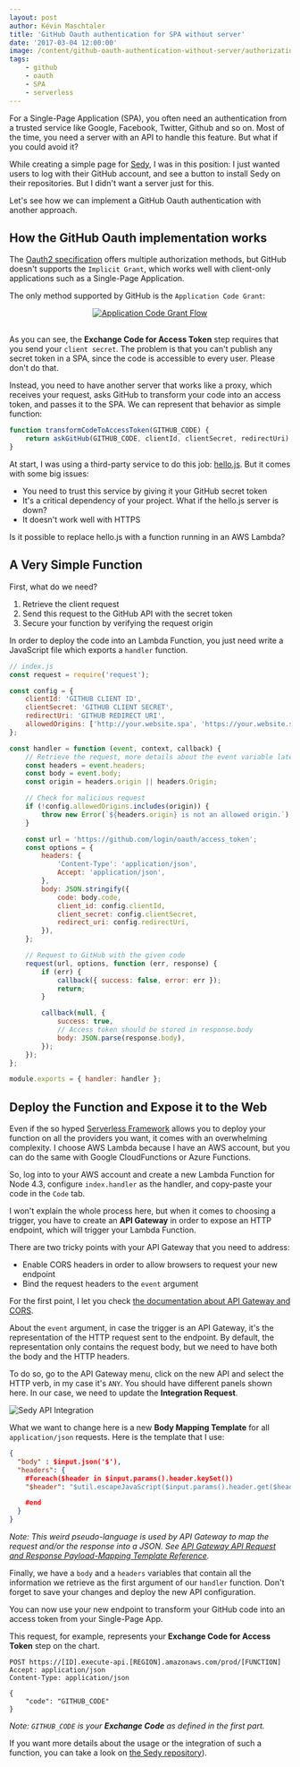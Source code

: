 ```yaml
---
layout: post
author: Kévin Maschtaler
title: 'GitHub Oauth authentication for SPA without server'
date: '2017-03-04 12:00:00'
image: /content/github-oauth-authentication-without-server/authorization_code_grant.png
tags:
    - github
    - oauth
    - SPA
    - serverless
---
```


For a Single-Page Application (SPA), you often need an authentication from a trusted service like Google, Facebook, Twitter, Github and so on.
Most of the time, you need a server with an API to handle this feature. But what if you could avoid it?

While creating a simple page for [Sedy](https://marmelab.com/sedy/), I was in this position: I just wanted users to log with their GitHub account, and see a button to install Sedy on their repositories. But I didn't want a server just for this.

Let's see how we can implement a GitHub Oauth authentication with another approach.

## How the GitHub Oauth implementation works

The [Oauth2 specification](https://oauth.net/2/) offers multiple authorization methods, but GitHub doesn't supports the `Implicit Grant`, which works well with client-only applications such as a Single-Page Application.

The only method supported by GitHub is the `Application Code Grant`:

<center style="padding-bottom: 1rem;">
	<a href="http://www.bubblecode.net/fr/2016/01/22/comprendre-oauth2/">
		<img alt="Application Code Grant Flow" src="/content/github-oauth-authentication-without-server/authorization_code_grant.png" />
	</a>
</center>

As you can see, the **Exchange Code for Access Token** step requires that you send your `client secret`. The problem is that you can't publish any secret token in a SPA, since the code is accessible to every user. Please don't do that.

Instead, you need to have another server that works like a proxy, which receives your request, asks GitHub to transform your code into an access token, and passes it to the SPA. We can represent that behavior as simple function:

```js
function transformCodeToAccessToken(GITHUB_CODE) {
    return askGitHub(GITHUB_CODE, clientId, clientSecret, redirectUri);
}
```

At start, I was using a third-party service to do this job: [hello.js](https://adodson.com/hello.js/). But it comes with some big issues:

-   You need to trust this service by giving it your GitHub secret token
-   It's a critical dependency of your project. What if the hello.js server is down?
-   It doesn't work well with HTTPS

Is it possible to replace hello.js with a function running in an AWS Lambda?

## A Very Simple Function

First, what do we need?

1. Retrieve the client request
2. Send this request to the GitHub API with the secret token
3. Secure your function by verifying the request origin

In order to deploy the code into an Lambda Function, you just need write a JavaScript file which exports a `handler` function.

```js
// index.js
const request = require('request');

const config = {
    clientId: 'GITHUB CLIENT ID',
    clientSecret: 'GITHUB CLIENT SECRET',
    redirectUri: 'GITHUB REDIRECT URI',
    allowedOrigins: ['http://your.website.spa', 'https://your.website.spa'],
};

const handler = function (event, context, callback) {
    // Retrieve the request, more details about the event variable later
    const headers = event.headers;
    const body = event.body;
    const origin = headers.origin || headers.Origin;

    // Check for malicious request
    if (!config.allowedOrigins.includes(origin)) {
        throw new Error(`${headers.origin} is not an allowed origin.`);
    }

    const url = 'https://github.com/login/oauth/access_token';
    const options = {
        headers: {
            'Content-Type': 'application/json',
            Accept: 'application/json',
        },
        body: JSON.stringify({
            code: body.code,
            client_id: config.clientId,
            client_secret: config.clientSecret,
            redirect_uri: config.redirectUri,
        }),
    };

    // Request to GitHub with the given code
    request(url, options, function (err, response) {
        if (err) {
            callback({ success: false, error: err });
            return;
        }

        callback(null, {
            success: true,
            // Access token should be stored in response.body
            body: JSON.parse(response.body),
        });
    });
};

module.exports = { handler: handler };
```

## Deploy the Function and Expose it to the Web

Even if the so hyped [Serverless Framework](https://github.com/serverless/serverless) allows you to deploy your function on all the providers you want, it comes with an overwhelming complexity. I choose AWS Lambda because I have an AWS account, but you can do the same with Google CloudFunctions or Azure Functions.

So, log into to your AWS account and create a new Lambda Function for Node 4.3, configure `index.handler` as the handler, and copy-paste your code in the `Code` tab.

I won't explain the whole process here, but when it comes to choosing a trigger, you have to create an **API Gateway** in order to expose an HTTP endpoint, which will trigger your Lambda Function.

There are two tricky points with your API Gateway that you need to address:

-   Enable CORS headers in order to allow browsers to request your new endpoint
-   Bind the request headers to the `event` argument

For the first point, I let you check [the documentation about API Gateway and CORS](https://github.com/serverless/serverless).

About the `event` argument, in case the trigger is an API Gateway, it's the representation of the HTTP request sent to the endpoint.
By default, the representation only contains the request body, but we need to have both the body and the HTTP headers.

To do so, go to the API Gateway menu, click on the new API and select the HTTP verb, in my case it's `ANY`.
You should have different panels shown here. In our case, we need to update the **Integration Request**.

![Sedy API Integration](/content/github-oauth-authentication-without-server/sedy_api_gateway.jpg)

What we want to change here is a new **Body Mapping Template** for all `application/json` requests. Here is the template that I use:

```json
{
  "body" : $input.json('$'),
  "headers": {
    #foreach($header in $input.params().header.keySet())
    "$header": "$util.escapeJavaScript($input.params().header.get($header))" #if($foreach.hasNext),#end

    #end
  }
}
```

_Note: This weird pseudo-language is used by API Gateway to map the request and/or the response into a JSON. See [API Gateway API Request and Response Payload-Mapping Template Reference](http://docs.aws.amazon.com/apigateway/latest/developerguide/api-gateway-mapping-template-reference.html)._

Finally, we have a `body` and a `headers` variables that contain all the information we retrieve as the first argument of our `handler` function. Don't forget to save your changes and deploy the new API configuration.

You can now use your new endpoint to transform your GitHub code into an access token from your Single-Page App.

This request, for example, represents your **Exchange Code for Access Token** step on the chart.

```http
POST https://[ID].execute-api.[REGION].amazonaws.com/prod/[FUNCTION]
Accept: application/json
Content-Type: application/json

{
    "code": "GITHUB_CODE"
}
```

_Note: `GITHUB_CODE` is your **Exchange Code** as defined in the first part._

If you want more details about the usage or the integration of such a function, you can take a look on [the Sedy repository](https://github.com/marmelab/sedy/blob/9996067cc1d379302f0152ec677f9b2d766711b1/oauth/src/index.js)).
